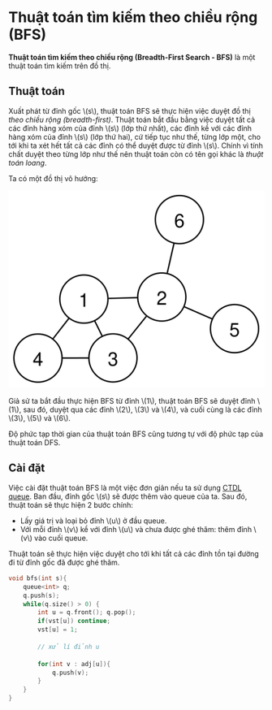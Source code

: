 # Thuật toán tìm kiếm theo chiều rộng (BFS)

**Thuật toán tìm kiếm theo chiều rộng (Breadth-First Search - BFS)** là một thuật toán tìm kiếm trên đồ thị.

## Thuật toán

Xuất phát từ đỉnh gốc \\(s\\), thuật toán BFS sẽ thực hiện việc duyệt đồ thị *theo chiều rộng (breadth-first)*. Thuật toán bắt đầu bằng việc duyệt tất cả các đỉnh hàng xóm của đỉnh \\(s\\) (lớp thứ nhất), các đỉnh kề với các đỉnh hàng xóm của đỉnh \\(s\\) (lớp thứ hai), cứ tiếp tục như thế, từng lớp một, cho tới khi ta xét hết tất cả các đỉnh có thể duyệt được từ đỉnh \\(s\\). Chính vì tính chất duyệt theo từng lớp như thế nên thuật toán còn có tên gọi khác là *thuật toán loang*.

Ta có một đồ thị vô hướng:

<center>
<img src="../images/simple_graph.svg" alt="Đơn đồ thị"/>
</center>

Giả sử ta bắt đầu thực hiện BFS từ đỉnh \\(1\\), thuật toán BFS sẽ duyệt đỉnh \\(1\\), sau đó, duyệt qua các đỉnh \\(2\\), \\(3\\) và \\(4\\), và cuối cùng là các đỉnh \\(3\\), \\(5\\) và \\(6\\).

Độ phức tạp thời gian của thuật toán BFS cũng tương tự với độ phức tạp của thuật toán DFS.

## Cài đặt

Việc cài đặt thuật toán BFS là một việc đơn giản nếu ta sử dụng [CTDL queue](../data-structures/queue.md). Ban đầu, đỉnh gốc \\(s\\) sẽ được thêm vào queue của ta. Sau đó, thuật toán sẽ thực hiện 2 bước chính:
- Lấy giá trị và loại bỏ đỉnh \\(u\\) ở đầu queue.
- Với mỗi đỉnh \\(v\\) kề với đỉnh \\(u\\) và chưa được ghé thăm: thêm đỉnh \\(v\\) vào cuối queue.

Thuật toán sẽ thực hiện việc duyệt cho tới khi tất cả các đỉnh tồn tại đường đi từ đỉnh gốc đã được ghé thăm.

```C++
void bfs(int s){
	queue<int> q;
	q.push(s);
	while(q.size() > 0) {
		int u = q.front(); q.pop();
		if(vst[u]) continue;
		vst[u] = 1;

		// xử lí đỉnh u
		
		for(int v : adj[u]){
			q.push(v);
		}
	}
}
```
